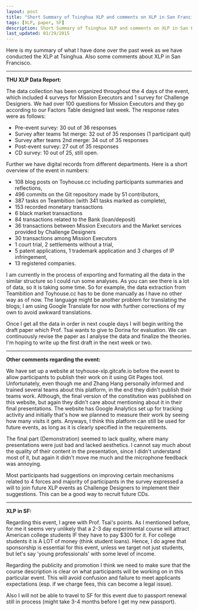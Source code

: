 ```yaml
---
layout: post
title: "Short Summary of Tsinghua XLP and comments on XLP in San Francisco"
tags: [XLP, paper, SF]
description: Short Summary of Tsinghua XLP and comments on XLP in San Francisco
last_updated: 01/29/2015
---
```




Here is my summary of what I have done over the past week as we have conducted the XLP at Tsinghua.
Also some comments about XLP in San Francisco.


----------


**THU XLP Data Report:**

The data collection has been organized throughout the 4 days of the event, which included 4 surveys for Mission Executors and 1 survey for Challenge Designers. We had over 100 questions for Mission Executors and they go according to our Factors Table designed last week. The response rates were as follows:

- Pre-event survey: 30 out of 36 responses
- Survey after teams 1st merge: 32 out of 35 responses (1 participant quit)
- Survey after teams 2nd merge: 34 out of 35 responses
- Post-event survey: 27 out of 35 responses
- CD survey: 10 out of 25, still open.

Further we have digital records from different departments. Here is a short overview of the event in numbers:
- 108 blog posts on Toyhouse.cc including participants summaries and reflections, 
- 496 commits on the Git repository made by 51 contributors, 
- 387 tasks on Teambition (with 341 tasks marked as complete), 
- 153 recorded monetary transactions
 - 6 black market transactions
 - 84 transactions related to the Bank (loan/deposit)
 - 36 transactions between Mission Executors and the Market services provided by Challenge Designers
 - 30 transactions among Mission Executors
- 1 court trial, 2 settlements without a trial, 
- 5 patent applications, 1 trademark application and 3 charges of IP infringement, 
- 13 registered companies.

I am currently in the process of exporting and formating all the data in the similar structure so I could run some analyses. As you can see there is a lot of data, so it is taking some time. So for example, the data extraction from Teambition and Toyhouse.cc has to be done manually as I have no other way as of now. The language might be another problem for translating the blogs; I am using Google Translate for now with further corrections of my own to avoid awkward translations.

Once I get all the data in order in next couple days I will begin writing the draft paper which Prof. Tsai wants to give to Dorina for evaluation. We can continuously revise the paper as I analyse the data and finalize the theories. I'm hoping to write up the first draft in the next week or two. 


----------

**Other comments regarding the event:**

We have set up a website at toyhouse-xlp.gitcafe.io before the event to allow participants to publish their work on it using Git Pages tool. Unfortunately, even though me and Zhang Hang personally informed and trained several teams about this platform, in the end they didn't publish their teams work. Although, the final version of the constitution was published on this website, but again they didn't care about mentioning about it in their final presentations. The website has Google Analytics set up for tracking activity and initially that's how we planned to measure their work by seeing how many visits it gets. Anyways, I think this platform can still be used for future events, as long as it is clearly specified in the requirements.

The final part (Demonstration) seemed to lack quality, where many presentations were just bad and lacked aesthetics. I cannot say much about the quality of their content in the presentation, since I didn't understand most of it, but again it didn't move me much and the microphone feedback was annoying. 

Most participants had suggestions on improving certain mechanisms related to 4 forces and majority of participants in the survey expressed a will to join future XLP events as Challenge Designers to implement their suggestions. This can be a good way to recruit future CDs. 


----------


**XLP in SF:**

Regarding this event, I agree with Prof. Tsai's points. As I mentioned before, for me it seems very unlikely that a 2-3 day experimental course will attract American college students IF they have to pay $300 for it. For college students it is A LOT of money (think student loans). Hence, I do agree that sponsorship is essential for this event, unless we target not just students, but let's say 'young professionals' with some level of income. 

Regarding the publicity and promotion I think we need to make sure that the course description is clear on what participants will be working on in this particular event. This will avoid confusion and failure to meet applicants expectations (esp. if we charge fees, this can become a legal issue).

Also I will not be able to travel to SF for this event due to passport renewal still in process (might take 3-4 months before I get my new passport).


